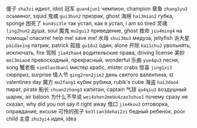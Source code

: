 傻子 `sha3zi` идиот, idiot
冠军 `guan4jun1` чемпион, champion
章鱼 `zhang1yu2` осьминог, squid
鬼魂 `gui3hun2` призрак, ghost
海绵 `hai3mian2` губка, sponge
困死了 `kun4si3le` так устал, как я устал, i am so tired
灵魂 `ling2hun2` душа, soul
魔鬼 `mo2gui3` приведение, ghost
救命 `jiu4ming4` на помощь! спасите! help me! save me!
水母 `shui3mu3` медуза, jellyfish
派大星 `pàidàxīng` патрик, patrick
孤独 `gu1du2` один, alone
开除 `kai1chu2` увольнять, исключать, fire
驾照 `jia4zhao4` водительские права, driving license
美妙 `mei3miao4` превосходный, прекрасный, wonderful
乐曲 `yue4qu3` песня, song
蟹老板 `xie4lao3ban1` мистер крабс, mister crabs
惊喜 `jing1xi3` сюрприз, surprise
情人节 `qing2ren2jie2` день святого валентина, st valentines day
魔方 `mo2fang1` кубик рубика, rubik's cube
海盗 `hai3dao4` пират, pirate
船长 `chuan2zhang3` капитан, captain
气球 `qu4qiu3` воздушный шарик, air baloon
为什么不早说 `wei4shen2mebu4zao3shuo1` почему сразу не сказал, why did you not say it right away
借口 `jie4kou3` отговорка, оправдание, excuse
可怜的孩子 `ke3lian3dehai2zi` бедный ребенок, poor child
主意 `zhu3yi4` идея, idea

